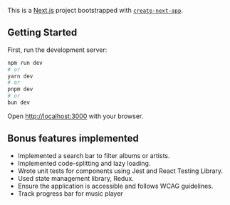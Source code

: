 This is a [Next.js](https://nextjs.org) project bootstrapped with [`create-next-app`](https://nextjs.org/docs/app/api-reference/cli/create-next-app).

## Getting Started

First, run the development server:

```bash
npm run dev
# or
yarn dev
# or
pnpm dev
# or
bun dev
```

Open [http://localhost:3000](http://localhost:3000) with your browser.


## Bonus features implemented

- Implemented a search bar to filter albums or artists.
- Implemented code-splitting and lazy loading.
- Wrote unit tests for components using Jest and React Testing Library.
- Used state management library, Redux.
- Ensure the application is accessible and follows WCAG guidelines.
- Track progress bar for music player
